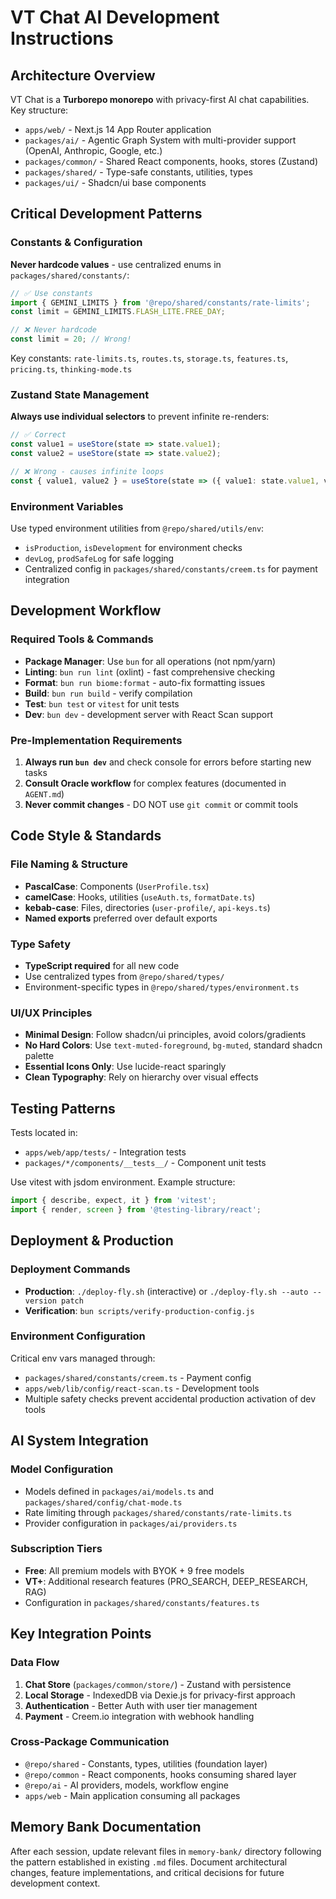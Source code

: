 # VT Chat AI Development Instructions

## Architecture Overview

VT Chat is a **Turborepo monorepo** with privacy-first AI chat capabilities. Key structure:
- `apps/web/` - Next.js 14 App Router application
- `packages/ai/` - Agentic Graph System with multi-provider support (OpenAI, Anthropic, Google, etc.)
- `packages/common/` - Shared React components, hooks, stores (Zustand)
- `packages/shared/` - Type-safe constants, utilities, types
- `packages/ui/` - Shadcn/ui base components

## Critical Development Patterns

### Constants & Configuration
**Never hardcode values** - use centralized enums in `packages/shared/constants/`:
```typescript
// ✅ Use constants
import { GEMINI_LIMITS } from '@repo/shared/constants/rate-limits';
const limit = GEMINI_LIMITS.FLASH_LITE.FREE_DAY;

// ❌ Never hardcode
const limit = 20; // Wrong!
```

Key constants: `rate-limits.ts`, `routes.ts`, `storage.ts`, `features.ts`, `pricing.ts`, `thinking-mode.ts`

### Zustand State Management
**Always use individual selectors** to prevent infinite re-renders:
```typescript
// ✅ Correct
const value1 = useStore(state => state.value1);
const value2 = useStore(state => state.value2);

// ❌ Wrong - causes infinite loops
const { value1, value2 } = useStore(state => ({ value1: state.value1, value2: state.value2 }));
```

### Environment Variables
Use typed environment utilities from `@repo/shared/utils/env`:
- `isProduction`, `isDevelopment` for environment checks
- `devLog`, `prodSafeLog` for safe logging
- Centralized config in `packages/shared/constants/creem.ts` for payment integration

## Development Workflow

### Required Tools & Commands
- **Package Manager**: Use `bun` for all operations (not npm/yarn)
- **Linting**: `bun run lint` (oxlint) - fast comprehensive checking
- **Format**: `bun run biome:format` - auto-fix formatting issues
- **Build**: `bun run build` - verify compilation
- **Test**: `bun test` or `vitest` for unit tests
- **Dev**: `bun dev` - development server with React Scan support

### Pre-Implementation Requirements
1. **Always run `bun dev`** and check console for errors before starting new tasks
2. **Consult Oracle workflow** for complex features (documented in `AGENT.md`)
3. **Never commit changes** - DO NOT use `git commit` or commit tools

## Code Style & Standards

### File Naming & Structure
- **PascalCase**: Components (`UserProfile.tsx`)
- **camelCase**: Hooks, utilities (`useAuth.ts`, `formatDate.ts`)
- **kebab-case**: Files, directories (`user-profile/`, `api-keys.ts`)
- **Named exports** preferred over default exports

### Type Safety
- **TypeScript required** for all new code
- Use centralized types from `@repo/shared/types/`
- Environment-specific types in `@repo/shared/types/environment.ts`

### UI/UX Principles
- **Minimal Design**: Follow shadcn/ui principles, avoid colors/gradients
- **No Hard Colors**: Use `text-muted-foreground`, `bg-muted`, standard shadcn palette
- **Essential Icons Only**: Use lucide-react sparingly
- **Clean Typography**: Rely on hierarchy over visual effects

## Testing Patterns

Tests located in:
- `apps/web/app/tests/` - Integration tests
- `packages/*/components/__tests__/` - Component unit tests

Use vitest with jsdom environment. Example structure:
```typescript
import { describe, expect, it } from 'vitest';
import { render, screen } from '@testing-library/react';
```

## Deployment & Production

### Deployment Commands
- **Production**: `./deploy-fly.sh` (interactive) or `./deploy-fly.sh --auto --version patch`
- **Verification**: `bun scripts/verify-production-config.js`

### Environment Configuration
Critical env vars managed through:
- `packages/shared/constants/creem.ts` - Payment config
- `apps/web/lib/config/react-scan.ts` - Development tools
- Multiple safety checks prevent accidental production activation of dev tools

## AI System Integration

### Model Configuration
- Models defined in `packages/ai/models.ts` and `packages/shared/config/chat-mode.ts`
- Rate limiting through `packages/shared/constants/rate-limits.ts`
- Provider configuration in `packages/ai/providers.ts`

### Subscription Tiers
- **Free**: All premium models with BYOK + 9 free models
- **VT+**: Additional research features (PRO_SEARCH, DEEP_RESEARCH, RAG)
- Configuration in `packages/shared/constants/features.ts`

## Key Integration Points

### Data Flow
1. **Chat Store** (`packages/common/store/`) - Zustand with persistence
2. **Local Storage** - IndexedDB via Dexie.js for privacy-first approach
3. **Authentication** - Better Auth with user tier management
4. **Payment** - Creem.io integration with webhook handling

### Cross-Package Communication
- `@repo/shared` - Constants, types, utilities (foundation layer)
- `@repo/common` - React components, hooks consuming shared layer
- `@repo/ai` - AI providers, models, workflow engine
- `apps/web` - Main application consuming all packages

## Memory Bank Documentation

After each session, update relevant files in `memory-bank/` directory following the pattern established in existing `.md` files. Document architectural changes, feature implementations, and critical decisions for future development context.
